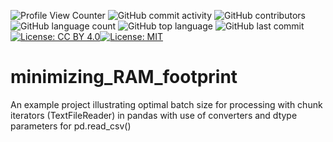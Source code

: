 ![Profile View Counter](https://komarev.com/ghpvc/?username=teresahanak) ![GitHub commit activity](https://img.shields.io/github/commit-activity/y/teresahanak/minimizing_RAM_footprint) ![GitHub contributors](https://img.shields.io/github/contributors/teresahanak/minimizing_RAM_footprint) ![GitHub language count](https://img.shields.io/github/languages/count/teresahanak/minimizing_RAM_footprint) ![GitHub top language](https://img.shields.io/github/languages/top/teresahanak/minimizing_RAM_footprint) ![GitHub last commit](https://img.shields.io/github/last-commit/teresahanak/minimizing_RAM_footprint
)  [![License: CC BY 4.0](https://img.shields.io/badge/License-CC_BY_4.0-lightgrey.svg)](https://creativecommons.org/licenses/by/4.0/)[![License: MIT](https://img.shields.io/badge/License-MIT-yellow.svg)](https://opensource.org/licenses/MIT)

# minimizing_RAM_footprint
An example project illustrating optimal batch size for processing with chunk iterators (TextFileReader) in pandas with use of converters and dtype parameters for pd.read_csv()
